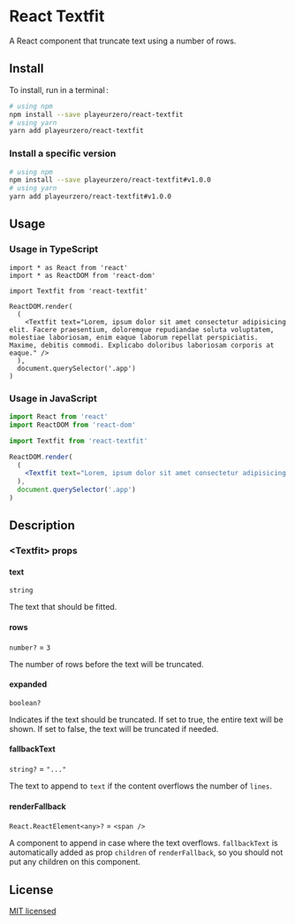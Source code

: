 # React Textfit

A React component that truncate text using a number of rows.

## Install

To install, run in a terminal&#x202f;:

```bash
# using npm
npm install --save playeurzero/react-textfit
# using yarn
yarn add playeurzero/react-textfit
```

### Install a specific version

```bash
# using npm
npm install --save playeurzero/react-textfit#v1.0.0
# using yarn
yarn add playeurzero/react-textfit#v1.0.0
```

## Usage

### Usage in TypeScript

```tsx
import * as React from 'react'
import * as ReactDOM from 'react-dom'

import Textfit from 'react-textfit'

ReactDOM.render(
  (
    <Textfit text="Lorem, ipsum dolor sit amet consectetur adipisicing elit. Facere praesentium, doloremque repudiandae soluta voluptatem, molestiae laboriosam, enim eaque laborum repellat perspiciatis. Maxime, debitis commodi. Explicabo doloribus laboriosam corporis at eaque." />
  ),
  document.querySelector('.app')
)
```

### Usage in JavaScript

```jsx
import React from 'react'
import ReactDOM from 'react-dom'

import Textfit from 'react-textfit'

ReactDOM.render(
  (
    <Textfit text="Lorem, ipsum dolor sit amet consectetur adipisicing elit. Facere praesentium, doloremque repudiandae soluta voluptatem, molestiae laboriosam, enim eaque laborum repellat perspiciatis. Maxime, debitis commodi. Explicabo doloribus laboriosam corporis at eaque." />
  ),
  document.querySelector('.app')
)
```

## Description

### \<Textfit> props

#### text

`string`

The text that should be fitted.

#### rows

`number?` = `3`

The number of rows before the text will be truncated.

#### expanded

`boolean?`

Indicates if the text should be truncated.
If set to true, the entire text will be shown.
If set to false, the text will be truncated if needed.

#### fallbackText

`string?` = `"..."`

The text to append to `text` if the content overflows the number of `lines`.

#### renderFallback

`React.ReactElement<any>?` = `<span />`

A component to append in case where the text overflows.
`fallbackText` is automatically added as prop `children` of `renderFallback`, so you should not put any children on this component.

## License

[MIT licensed](LICENSE)

